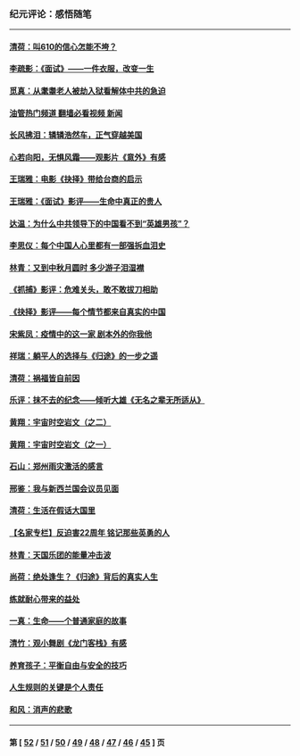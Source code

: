 ### 纪元评论：感悟随笔
---
#### [清荷：叫610的信心怎能不垮？](../../pages/nsc1035/n13304848.md?10200330) 
#### [李疏影：《面试》——一件衣服，改变一生](../../pages/nsc1035/n13292494.md?10200330) 
#### [觅真：从耄耋老人被劫入狱看解体中共的急迫](../../pages/nsc1035/n13284545.md?10200330) 
#### [油管热门频道 翻墙必看视频 新闻](ok?10200330)
#### [长风拂泪：辚辚浩然车，正气穿越美国](../../pages/nsc1035/n13284280.md?10200330) 
#### [心若向阳，无惧风霜——观影片《意外》有感](../../pages/nsc1035/n13275318.md?10200330) 
#### [王瑞雅：电影《抉择》带给台商的启示](../../pages/nsc1035/n13274064.md?10200330) 
#### [王瑞雅：《面试》影评——生命中真正的贵人](../../pages/nsc1035/n13260528.md?10200330) 
#### [达温：为什么中共领导下的中国看不到“英雄男孩”？](../../pages/nsc1035/n13257099.md?10200330) 
#### [李思仪：每个中国人心里都有一部强拆血泪史](../../pages/nsc1035/n13249632.md?10200330) 
#### [林青：又到中秋月圆时 多少游子泪湿襟](../../pages/nsc1035/n13245916.md?10200330) 
#### [《抓捕》影评：危难关头，敢不敢拔刀相助](../../pages/nsc1035/n13244251.md?10200330) 
#### [《抉择》影评——每个情节都来自真实的中国](../../pages/nsc1035/n13242564.md?10200330) 
#### [宋紫凤：疫情中的这一家 剧本外的你我他](../../pages/nsc1035/n13242358.md?10200330) 
#### [祥瑞：躺平人的选择与《归途》的一步之遥](../../pages/nsc1035/n13213201.md?10200330) 
#### [清荷：祸福皆自前因](../../pages/nsc1035/n13213177.md?10200330) 
#### [乐评：抹不去的纪念——倾听大雄《无名之辈无所适从》](../../pages/nsc1035/n13163359.md?10200330) 
#### [黄翔：宇宙时空岩文（之二）](../../pages/nsc1035/n13141116.md?10200330) 
#### [黄翔：宇宙时空岩文（之一）](../../pages/nsc1035/n13140355.md?10200330) 
#### [石山：郑州雨灾激活的感言](../../pages/nsc1035/n13135372.md?10200330) 
#### [邢鉴：我与新西兰国会议员见面](../../pages/nsc1035/n13111626.md?10200330) 
#### [清荷：生活在假话大国里](../../pages/nsc1035/n13103916.md?10200330) 
#### [【名家专栏】反迫害22周年 铭记那些英勇的人](../../pages/nsc1035/n13102771.md?10200330) 
#### [林青：天国乐团的能量冲击波](../../pages/nsc1035/n13099634.md?10200330) 
#### [尚荷：绝处逢生？《归途》背后的真实人生](../../pages/nsc1035/n13099470.md?10200330) 
#### [练就耐心带来的益处](../../pages/nsc1035/n13081876.md?10200330) 
#### [一真：生命——个普通家庭的故事](../../pages/nsc1035/n13075782.md?10200330) 
#### [清竹：观小舞剧《龙门客栈》有感](../../pages/nsc1035/n13069850.md?10200330) 
#### [养育孩子：平衡自由与安全的技巧](../../pages/nsc1035/n13054510.md?10200330) 
#### [人生规则的关键是个人责任](../../pages/nsc1035/n13053252.md?10200330) 
#### [和风：消声的悲歌](../../pages/nsc1035/n13051994.md?10200330) 

---
#### 第 [ [52](./52.md?10200330) / [51](./51.md?10200330) / [50](./50.md?10200330) / [49](./49.md?10200330) / [48](./48.md?10200330) / [47](./47.md?10200330) / [46](./46.md?10200330) / [45](./45.md?10200330) ] 页
